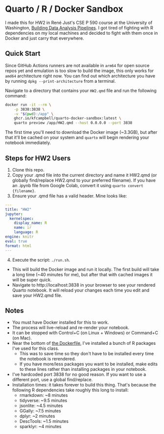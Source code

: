 # Quarto / R / Docker Sandbox

I made this for HW2 in René Just's CSE P 590 course at the University of Washington, [Building Data Analysis Pipelines](https://homes.cs.washington.edu/~rjust/courses/CSEP590/). I got tired of fighting with R dependencies on my local machines and decided to fight with them once in Docker and just carry that everywhere.

## Quick Start

Since GitHub Actions runners are not available in `arm64` for open source repos yet and emulation is too slow to build the image, this only works for `amd64` architecture right now. You can find out which architecture you have by running `dpkg --print-architecture` from a terminal. 

Navigate to a directory that contains your `HW2.qmd` file and run the following command:

```bash
docker run -it --rm \
    -p 3838:3838 \
    -v "$(pwd):/app" \
    ghcr.io/kfcampbell/quarto-docker-sandbox:latest \
    quarto preview /app/HW2.qmd --host 0.0.0.0 --port 3838
```

The first time you'll need to download the Docker image (~3.3GB), but after that it'll be cached on your system and `quarto` will begin rendering your notebook immediately.

## Steps for HW2 Users

1. Clone this repo.
2. Copy your .qmd file into the current directory and name it HW2.qmd (or globally find/replace HW2.qmd to your preferred filename). If you have an .ipynb file from Google Colab, convert it using `quarto convert {filename}`.
3. Ensure your .qmd file has a valid header. Mine looks like:
```yaml
---
title: "HW2"
jupyter:
  kernelspec:
    display_name: R
    name: ir
    language: R
engine: knitr
eval: true
format: html
---
```
4. Execute the script: `./run.sh`.
- This will build the Docker image and run it locally. The first build will take a long time (~40 minutes for me), but after that with cached images it will be super quick.
- Navigate to http://localhost:3838 in your browser to see your rendered Quarto notebook. It will reload your changes each time you edit and save your HW2.qmd file.

## Notes

- You must have Docker installed for this to work.
- The process will live-reload and re-render your notebook.
- It can be stopped with Control+C (on Linux + Windows) or Command+C (on Mac).
- Near the bottom of [the Dockerfile](./Dockerfile), I've installed a bunch of R packages I've used for this class.
	- This was to save time so they don't have to be installed every time the notebook is rerendered.
	- If you have more/less packages you want to be installed, make edits to these lines rather than installing packages in your notebook.
- I've hardcoded port 3838 for no good reason. If you want to use a different port, use a global find/replace.
- Installation times: it takes forever to build this thing. That's because the following R dependencies take roughly this long to install:
  - rmarkdown: ~8 minutes
  - tidyverse: ~9.5 minutes
  - jsonlite: ~4.5 minutes
  - GGally: ~7.5 minutes
  - dplyr: ~2 minutes
  - DescTools: ~1.5 minutes
  - sparklyr: ~4 minutes
